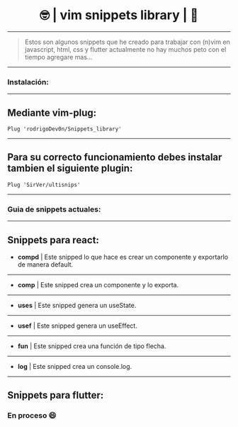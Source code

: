 
<h1 align="center"> 🤓 | vim snippets library | 🤖 </h1>


---
> Estos son algunos snippets que he creado para trabajar con (n)vim en javascript, html, css y flutter actualmente no hay muchos peto con el tiempo agregare mas...
---

### Instalación:
---

Mediante vim-plug:
---
~~~
Plug 'rodrigoDev0n/Snippets_library'
~~~
---
Para su correcto funcionamiento debes instalar tambien el siguiente plugin:
---
~~~
Plug 'SirVer/ultisnips'
~~~
---
### Guia de snippets actuales:
---
Snippets para react:
---
* <strong>compd</strong> | Este snipped lo que hace es crear un componente y exportarlo de manera default.
---
* <strong>comp</strong> | Este snipped crea un componente y lo exporta.
---
* <strong>uses</strong> | Este snipped genera un useState.
---
* <strong>usef</strong> | Este snipped genera un useEffect.
---
* <strong>fun</strong> | Este snipped crea una función de tipo flecha.
---
* <strong>log</strong> | Este snipped crea un console.log.
---

Snippets para flutter:
---
<h3>En proceso 😄</h3>

